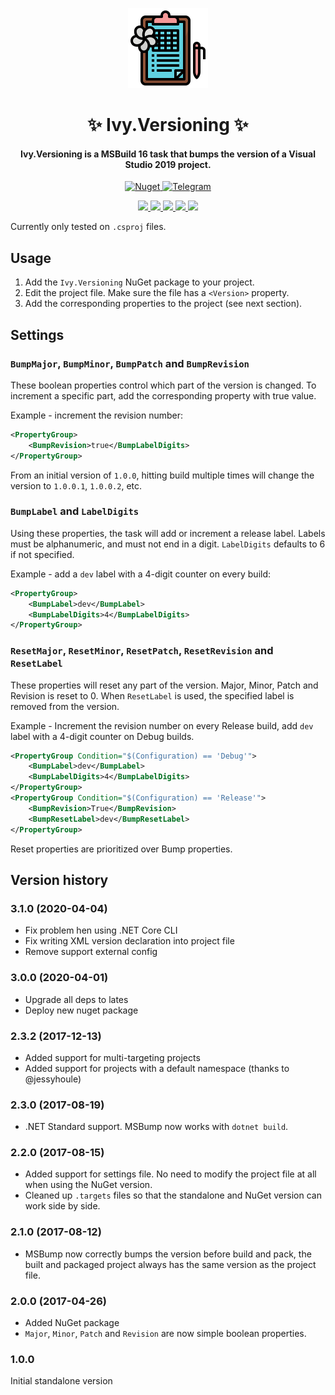 <!-- Logo -->
<p align="center">
  <a href="#">
    <img height="128" width="128" src="https://raw.githubusercontent.com/0xF6/Ivy.Versioning/master/images/icon.png">
  </a>
</p>

<!-- Name -->
<h1 align="center">
  ✨ Ivy.Versioning ✨
</h1>
<!-- desc -->
<h4 align="center">
  Ivy.Versioning is a MSBuild 16 task that bumps the version of a Visual Studio 2019 project.
</h4>
<p align="center">
  <a href="https://www.nuget.org/packages/Ivy.Versioning/">
    <img alt="Nuget" src="https://img.shields.io/nuget/v/Ivy.Versioning.svg?color=%23884499">
  </a>
  <a href="https://t.me/ivysola">
    <img alt="Telegram" src="https://img.shields.io/badge/Ask%20Me-Anything-1f425f.svg">
  </a>
</p>
<p align="center">
  <a href="#">
    <img src="https://forthebadge.com/images/badges/made-with-c-sharp.svg">
    <img src="https://forthebadge.com/images/badges/designed-in-ms-paint.svg">
    <img src="https://forthebadge.com/images/badges/ages-18.svg">
    <img src="https://ForTheBadge.com/images/badges/winter-is-coming.svg">
    <img src="https://forthebadge.com/images/badges/gluten-free.svg">
  </a>
</p>

Currently only tested on `.csproj` files.

## Usage

1. Add the `Ivy.Versioning` NuGet package to your project.
2. Edit the project file. Make sure the file has a `<Version>` property.
3. Add the corresponding properties to the project (see next section).

## Settings
### `BumpMajor`, `BumpMinor`, `BumpPatch` and `BumpRevision`
These boolean properties control which part of the version is changed. 
To increment a specific part, add the corresponding property with true value.

Example - increment the revision number:
```xml
<PropertyGroup>
	<BumpRevision>true</BumpLabelDigits>
</PropertyGroup>
```
From an initial version of `1.0.0`, hitting build multiple times will change the version to `1.0.0.1`, `1.0.0.2`, etc.

### `BumpLabel` and `LabelDigits`
Using these properties, the task will add or increment a release label. Labels must be alphanumeric, and must not end in a digit. `LabelDigits` defaults to 6 if not specified.

Example - add a `dev` label with a 4-digit counter on every build:
```xml
<PropertyGroup>
	<BumpLabel>dev</BumpLabel>
	<BumpLabelDigits>4</BumpLabelDigits>
</PropertyGroup>
```

### `ResetMajor`, `ResetMinor`, `ResetPatch`, `ResetRevision` and `ResetLabel`

These properties will reset any part of the version. Major, Minor, Patch and Revision is reset to 0. When `ResetLabel` is used, the specified label is removed from the version.

Example - Increment the revision number on every Release build, add `dev` label with a 4-digit counter on Debug builds.
```xml
<PropertyGroup Condition="$(Configuration) == 'Debug'">
	<BumpLabel>dev</BumpLabel>
	<BumpLabelDigits>4</BumpLabelDigits>
</PropertyGroup>
<PropertyGroup Condition="$(Configuration) == 'Release'">
	<BumpRevision>True</BumpRevision>
	<BumpResetLabel>dev</BumpResetLabel>
</PropertyGroup>
```

Reset properties are prioritized over Bump properties.

## Version history


### 3.1.0 (2020-04-04)

* Fix problem hen using .NET Core CLI 
* Fix writing XML version declaration into project file
* Remove support external config


### 3.0.0 (2020-04-01)

* Upgrade all deps to lates
* Deploy new nuget package

### 2.3.2 (2017-12-13)

* Added support for multi-targeting projects
* Added support for projects with a default namespace (thanks to @jessyhoule)

### 2.3.0 (2017-08-19)

* .NET Standard support. MSBump now works with `dotnet build`.

### 2.2.0 (2017-08-15)

* Added support for settings file. No need to modify the project file at all when using the NuGet version.
* Cleaned up `.targets` files so that the standalone and NuGet version can work side by side.


### 2.1.0 (2017-08-12)

* MSBump now correctly bumps the version before build and pack, the built and packaged project always has the same version as the project file.

### 2.0.0 (2017-04-26)

* Added NuGet package
* `Major`, `Minor`, `Patch` and `Revision` are now simple boolean properties.

### 1.0.0
Initial standalone version
